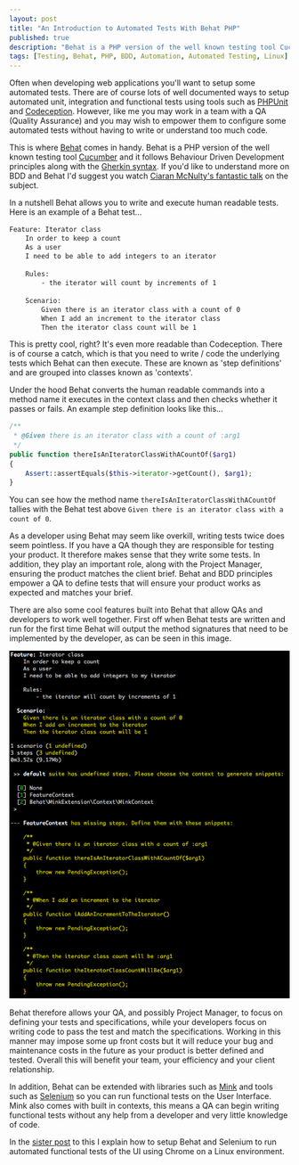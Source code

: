 ```yaml
---
layout: post
title: "An Introduction to Automated Tests With Behat PHP"
published: true
description: "Behat is a PHP version of the well known testing tool Cucumber and it follows Behaviour Driven Development principles along with the Gherkin syntax."
tags: [Testing, Behat, PHP, BDD, Automation, Automated Testing, Linux]
---
```

Often when developing web applications you'll want to setup some automated tests. There are of course lots of well documented ways to setup automated unit, integration and functional tests using tools such as [PHPUnit](https://phpunit.de/) and [Codeception](http://codeception.com/). However, like me you may work in a team with a QA (Quality Assurance) and you may wish to empower them to configure some automated tests without having to write or understand too much code.

This is where [Behat](http://behat.org/en/latest/) comes in handy. Behat is a PHP version of the well known testing tool [Cucumber](https://cucumber.io/docs#cucumber-implementations) and it follows Behaviour Driven Development principles along with the [Gherkin syntax](https://github.com/cucumber/cucumber/wiki/Gherkin). If you'd like to understand more on BDD and Behat I'd suggest you watch [Ciaran McNulty's fantastic talk](https://www.youtube.com/watch?v=83GbyDpJDI4) on the subject.

In a nutshell Behat allows you to write and execute human readable tests. Here is an example of a Behat test...

```
Feature: Iterator class
    In order to keep a count
    As a user
    I need to be able to add integers to an iterator

    Rules:
        - the iterator will count by increments of 1

    Scenario:
        Given there is an iterator class with a count of 0
        When I add an increment to the iterator class
        Then the iterator class count will be 1
```  

This is pretty cool, right? It's even more readable than Codeception. There is of course a catch, which is that you need to write / code the underlying tests which Behat can then execute. These are known as 'step definitions' and are grouped into classes known as 'contexts'.

Under the hood Behat converts the human readable commands into a method name it executes in the context class and then checks whether it passes or fails. An example step definition looks like this...

```php
/**
 * @Given there is an iterator class with a count of :arg1
 */
public function thereIsAnIteratorClassWithACountOf($arg1)
{
    Assert::assertEquals($this->iterator->getCount(), $arg1);
}
```

You can see how the method name `thereIsAnIteratorClassWithACountOf` tallies with the Behat test above `Given there is an iterator class with a count of 0`.

As a developer using Behat may seem like overkill, writing tests twice does seem pointless. If you have a QA though they are responsible for testing your product. It therefore makes sense that they write some tests. In addition, they play an important role, along with the Project Manager, ensuring the product matches the client brief. Behat and BDD principles empower a QA to define tests that will ensure your product works as expected and matches your brief.

There are also some cool features built into Behat that allow QAs and developers to work well together. First off when Behat tests are written and run for the first time Behat will output the method signatures that need to be implemented by the developer, as can be seen in this image.

![Behat Auto Signatures Output](/assets/img/behat-methods.png)

Behat therefore allows your QA, and possibly Project Manager, to focus on defining your tests and specifications, while your developers focus on writing code to pass the test and match the specifications. Working in this manner may impose some up front costs but it will reduce your bug and maintenance costs in the future as your product is better defined and tested. Overall this will benefit your team, your efficiency and your client relationship.

In addition, Behat can be extended with libraries such as [Mink](https://packagist.org/packages/behat/mink) and tools such as [Selenium](http://www.seleniumhq.org/) so you can run functional tests on the User Interface. Mink also comes with built in contexts, this means a QA can begin writing functional tests without any help from a developer and very little knowledge of code.

In the [sister post](http://rbrt.wllr.info/2017/11/22/how-setup-testing-behat-selenium-chrome.html) to this I explain how to setup Behat and Selenium to run automated functional tests of the UI using Chrome on a Linux environment.  
